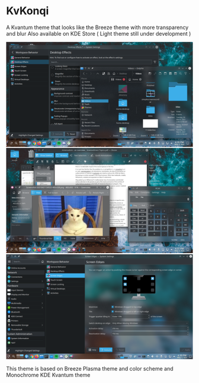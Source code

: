 # KvKonqi
A Kvantum theme that looks like the Breeze theme with more transparency and blur
Also available on KDE Store
( Light theme still under development )


![DolphinAndSystemsettings](https://github.com/Niru2169/KvKonqi/blob/main/screenshots/Screenshot_20210502_163920.png?raw=true)
![KcalcOkularAndGwenview](https://github.com/Niru2169/KvKonqi/blob/main/screenshots/Screenshot_20210502_163759.png?raw=true)
![Systemsettings](https://github.com/Niru2169/KvKonqi/blob/main/screenshots/Screenshot_20210502_163948.png?raw=true)

This theme is based on Breeze Plasma theme and color scheme and Monochrome KDE Kvantum theme
